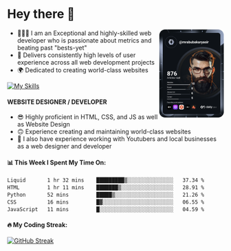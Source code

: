 <link rel="stylesheet" href="./main.css">

# Hey there 👋
<a href="https://app.daily.dev/Abubakar_Yasir"><img src="https://github.com/AbubakarYasir/AbubakarYasir/blob/main/devcard.svg" align="right" width="150" alt="Abubakar Yasir's Dev Card"/></a>

- 👨🏻‍💻 I am an Exceptional and highly-skilled web developer who is passionate about metrics and beating past "bests-yet"
- 👤 Delivers consistently high levels of user experience across all web development projects
- 🌍 Dedicated to creating world-class websites

[![My Skills](https://skillicons.dev/icons?i=js,mongodb,express,react,nodejs,sass,vscode,linux,heroku)](#)

#### WEBSITE DESIGNER / DEVELOPER

- 😎 Highly proficient in HTML, CSS, and JS
as well as Website Design
- 🙃 Experience creating and maintaining world-class websites
- 💼 I also have experience working with Youtubers and local businesses as a web designer and developer

#### 📊 This Week I Spent My Time On:
<!--START_SECTION:waka-->

```txt
Liquid       1 hr 32 mins    █████████▒░░░░░░░░░░░░░░░   37.34 %
HTML         1 hr 11 mins    ███████▒░░░░░░░░░░░░░░░░░   28.91 %
Python       52 mins         █████▒░░░░░░░░░░░░░░░░░░░   21.26 %
CSS          16 mins         █▓░░░░░░░░░░░░░░░░░░░░░░░   06.55 %
JavaScript   11 mins         █░░░░░░░░░░░░░░░░░░░░░░░░   04.59 %
```

<!--END_SECTION:waka-->

#### 🔥 My Coding Streak:

[![GitHub Streak](https://github-readme-streak-stats.herokuapp.com/?user=AbubakarYasir&theme=dark)](https://git.io/streak-stats)


\
&nbsp;
\
&nbsp;
\
&nbsp;
\
&nbsp;

